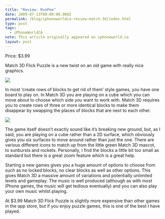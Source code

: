 ```yaml
---
title: "Review: RunPee"
date: 2009-07-13T00:00:00.000Z
permalink: /blog/iphoneworldca-review-match-3d/index.html
type: post
tags:
  - iPhoneWorldCA
note: This article originally appeared on iphoneworld.ca
layout: post
---
```


Price: $3.99

Match 3D Flick Puzzle is a new twist on an old game with really nice graphics.

![](https://rknightuk.s3.amazonaws.com/site/iphoneworldca/match-3d-1.png)

In most ‘create rows of blocks to get rid of them’ style games, you have one board to play on. In Match 3D you are playing on a cube which you can move about to choose which side you want to work with. Match 3D requires you to create rows of three or more identical blocks to make them disappear by swapping the places of blocks that are next to each other.

![](https://rknightuk.s3.amazonaws.com/site/iphoneworldca/match-3d-2.png)

The game itself doesn’t exactly sound like it’s breaking new ground, but, as I said, you are playing on a cube rather than a 2D surface, which obviously gives you six surfaces to move around rather than just the one. There are various different icons to match up from the little green Match 3D mascot, to sunbursts and rockets. Personally, I find the blocks a little bit too small as standard but there is a great zoom feature which is a great help.

Starting a new games gives you a huge amount of options to choose from such as no locked blocks, no clear blocks as well as other options. This gives Match 3D a massive amount of variations and potentially unlimited levels and gameplay. The music is well produced (although as with most iPhone games, the music will get tedious eventually) and you can also play your own music whilst playing.

At $3.99 Match 3D Flick Puzzle is slightly more expensive than other games in the app store, but if you enjoy puzzle games, this is one of the best I have played.